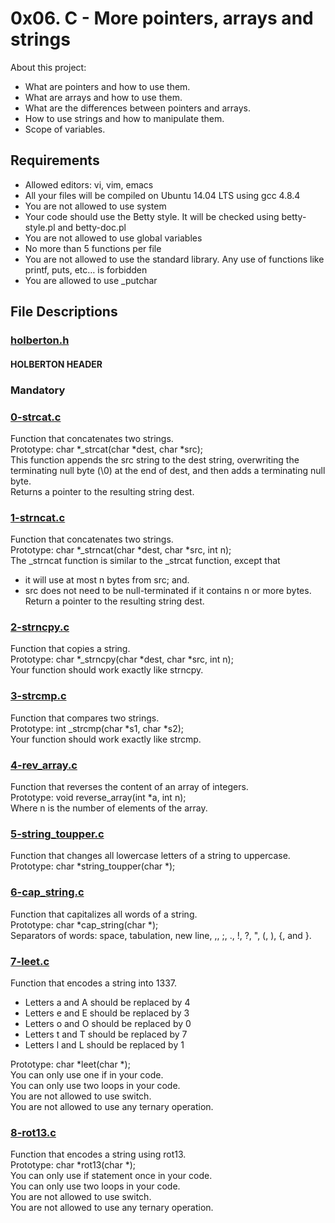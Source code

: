 # 0x06. C - More pointers, arrays and strings

About this project:

- What are pointers and how to use them.
- What are arrays and how to use them.
- What are the differences between pointers and arrays.
- How to use strings and how to manipulate them.
- Scope of variables.

## Requirements
- Allowed editors: vi, vim, emacs
- All your files will be compiled on Ubuntu 14.04 LTS using gcc 4.8.4
- You are not allowed to use system
- Your code should use the Betty style. It will be checked using betty-style.pl and betty-doc.pl
- You are not allowed to use global variables
- No more than 5 functions per file
- You are not allowed to use the standard library. Any use of functions like printf, puts, etc… is forbidden
- You are allowed to use _putchar

## File Descriptions

### [holberton.h](https://github.com/Valentinaga1/holbertonschool-low_level_programming/blob/master/0x06-pointers_arrays_strings/holberton.h "holberton.h")
#### HOLBERTON HEADER

### Mandatory

### [0-strcat.c](https://github.com/Valentinaga1/holbertonschool-low_level_programming/blob/master/0x06-pointers_arrays_strings/0-strcat.c "0-strcat.c")
Function that concatenates two strings.  
Prototype: char *_strcat(char *dest, char *src);  
This function appends the src string to the dest string, overwriting the terminating null byte (\0) at the end of dest, and then adds a terminating null byte.  
Returns a pointer to the resulting string dest.

### [1-strncat.c](https://github.com/Valentinaga1/holbertonschool-low_level_programming/blob/master/0x06-pointers_arrays_strings/1-strncat.c "1-strncat.c")
Function that concatenates two strings.  
Prototype: char *_strncat(char *dest, char *src, int n);  
The _strncat function is similar to the _strcat function, except that
- it will use at most n bytes from src; and.
- src does not need to be null-terminated if it contains n or more bytes.   
Return a pointer to the resulting string dest.

### [2-strncpy.c](https://github.com/Valentinaga1/holbertonschool-low_level_programming/blob/master/0x06-pointers_arrays_strings/2-strncpy.c "2-strncpy.c")
Function that copies a string.  
Prototype: char *_strncpy(char *dest, char *src, int n);  
Your function should work exactly like strncpy.

### [3-strcmp.c](https://github.com/Valentinaga1/holbertonschool-low_level_programming/blob/master/0x06-pointers_arrays_strings/3-strcmp.c "3-strcmp.c")
Function that compares two strings.  
Prototype: int _strcmp(char *s1, char *s2);  
Your function should work exactly like strcmp.

### [4-rev_array.c](https://github.com/Valentinaga1/holbertonschool-low_level_programming/blob/master/0x06-pointers_arrays_strings/4-rev_array.c "4-rev_array.c")
Function that reverses the content of an array of integers.  
Prototype: void reverse_array(int *a, int n);  
Where n is the number of elements of the array.

### [5-string_toupper.c](https://github.com/Valentinaga1/holbertonschool-low_level_programming/blob/master/0x06-pointers_arrays_strings/5-string_toupper.c "5-string_toupper.c")
Function that changes all lowercase letters of a string to uppercase.  
Prototype: char *string_toupper(char *);  

### [6-cap_string.c](https://github.com/Valentinaga1/holbertonschool-low_level_programming/blob/master/0x06-pointers_arrays_strings/6-cap_string.c "6-cap_string.c")
Function that capitalizes all words of a string.  
Prototype: char *cap_string(char *);   
Separators of words: space, tabulation, new line, ,, ;, ., !, ?, ", (, ), {, and }.

### [7-leet.c](https://github.com/Valentinaga1/holbertonschool-low_level_programming/blob/master/0x06-pointers_arrays_strings/7-leet.c "7-leet.c")
Function that encodes a string into 1337.
- Letters a and A should be replaced by 4
- Letters e and E should be replaced by 3
- Letters o and O should be replaced by 0
- Letters t and T should be replaced by 7
- Letters l and L should be replaced by 1  

Prototype: char *leet(char *);  
You can only use one if in your code.  
You can only use two loops in your code.  
You are not allowed to use switch.  
You are not allowed to use any ternary operation.

### [8-rot13.c](https://github.com/Valentinaga1/holbertonschool-low_level_programming/blob/master/0x06-pointers_arrays_strings/8-rot13.c "8-rot13.c")
Function that encodes a string using rot13.  
Prototype: char *rot13(char *);  
You can only use if statement once in your code.  
You can only use two loops in your code.  
You are not allowed to use switch.  
You are not allowed to use any ternary operation.




